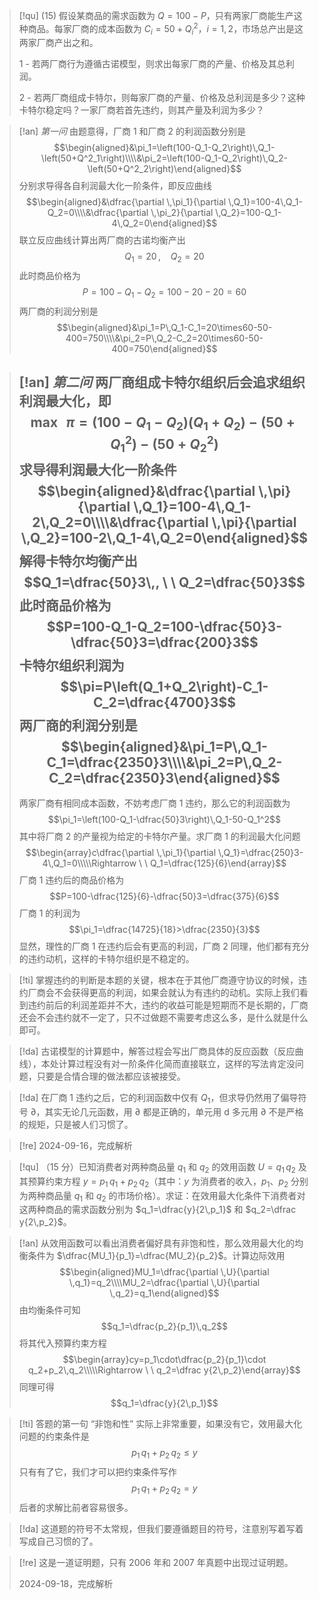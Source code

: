 
> [!qu]
> (15) 假设某商品的需求函数为 $Q=100-P$，只有两家厂商能生产这种商品。每家厂商的成本函数为 $C_i=50+Q^2_i$，$i=1,2$，市场总产出是这两家厂商产出之和。
> 
> 1 - 若两厂商行为遵循古诺模型，则求出每家厂商的产量、价格及其总利润。
> 
> 2 - 若两厂商组成卡特尔，则每家厂商的产量、价格及总利润是多少？这种卡特尔稳定吗？一家厂商若首先违约，则其产量及利润为多少？

> [!an]
> *第一问*
> 由题意得，厂商 1 和厂商 2 的利润函数分别是
> $$\begin{aligned}&\pi_1=\left(100-Q_1-Q_2\right)\,Q_1-\left(50+Q^2_1\right)\\\\&\pi_2=\left(100-Q_1-Q_2\right)\,Q_2-\left(50+Q^2_2\right)\end{aligned}$$
> 分别求导得各自利润最大化一阶条件，即反应曲线
> $$\begin{aligned}&\dfrac{\partial \,\pi_1}{\partial \,Q_1}=100-4\,Q_1-Q_2=0\\\\&\dfrac{\partial \,\pi_2}{\partial \,Q_2}=100-Q_1-4\,Q_2=0\end{aligned}$$
> 联立反应曲线计算出两厂商的古诺均衡产出
> $$Q_1=20\,, \ \ \ \ Q_2=20$$
> 此时商品价格为
> $$P=100-Q_1-Q_2=100-20-20=60$$
> 两厂商的利润分别是
> $$\begin{aligned}&\pi_1=P\,Q_1-C_1=20\times60-50-400=750\\\\&\pi_2=P\,Q_2-C_2=20\times60-50-400=750\end{aligned}$$

> [!an]
> *第二问*
> 两厂商组成卡特尔组织后会追求组织利润最大化，即
> $$\max \ \ \pi=\left(100-Q_1-Q_2\right)\left(Q_1+Q_2\right)-\left(50+Q_1^2\right)-\left(50+Q_2^2\right)$$
> 求导得利润最大化一阶条件
> $$\begin{aligned}&\dfrac{\partial \,\pi}{\partial \,Q_1}=100-4\,Q_1-2\,Q_2=0\\\\&\dfrac{\partial \,\pi}{\partial \,Q_2}=100-2\,Q_1-4\,Q_2=0\end{aligned}$$
> 解得卡特尔均衡产出
> $$Q_1=\dfrac{50}3\,, \ \ Q_2=\dfrac{50}3$$
> 此时商品价格为
> $$P=100-Q_1-Q_2=100-\dfrac{50}3-\dfrac{50}3=\dfrac{200}3$$
> 卡特尔组织利润为
> $$\pi=P\left(Q_1+Q_2\right)-C_1-C_2=\dfrac{4700}3$$
> 两厂商的利润分别是
> $$\begin{aligned}&\pi_1=P\,Q_1-C_1=\dfrac{2350}3\\\\&\pi_2=P\,Q_2-C_2=\dfrac{2350}3\end{aligned}$$
> ---
> 两家厂商有相同成本函数，不妨考虑厂商 1 违约，那么它的利润函数为
> $$\pi_1=\left(100-Q_1-\dfrac{50}3\right)\,Q_1-50-Q_1^2$$
> 其中将厂商 2 的产量视为给定的卡特尔产量。求厂商 1 的利润最大化问题
> $$\begin{array}c\dfrac{\partial \,\pi_1}{\partial \,Q_1}=\dfrac{250}3-4\,Q_1=0\\\\\Rightarrow \ \ Q_1=\dfrac{125}{6}\end{array}$$
> 厂商 1 违约后的商品价格为
> $$P=100-\dfrac{125}{6}-\dfrac{50}3=\dfrac{375}{6}$$
> 厂商 1 的利润为
> $$\pi_1=\dfrac{14725}{18}>\dfrac{2350}{3}$$
> 显然，理性的厂商 1 在违约后会有更高的利润，厂商 2 同理，他们都有充分的违约动机，这样的卡特尔组织是不稳定的。

> [!ti]
> 掌握违约的判断是本题的关键，根本在于其他厂商遵守协议的时候，违约厂商会不会获得更高的利润，如果会就认为有违约的动机。实际上我们看到违约前后的利润差距并不大，违约的收益可能是短期而不是长期的，厂商还会不会违约就不一定了，只不过做题不需要考虑这么多，是什么就是什么即可。

> [!da]
> 古诺模型的计算题中，解答过程会写出厂商具体的反应函数（反应曲线），本处计算过程没有对一阶条件化简而直接联立，这样的写法肯定没问题，只要是合情合理的做法都应该被接受。

> [!da]
> 在厂商 1 违约之后，它的利润函数中仅有 $Q_1$，但求导仍然用了偏导符号 $\partial$，其实无论几元函数，用 $\partial$ 都是正确的，单元用 $\mathrm d$ 多元用 $\partial$ 不是严格的规矩，只是被人们习惯了。

> [!re]
> 2024-09-16，完成解析

> [!qu]
> （15 分）已知消费者对两种商品量 $q_1$ 和 $q_2$ 的效用函数 $U=q_1\,q_2$ 及其预算约束方程 $y=p_1\,q_1+p_2\,q_2$（其中：$y$ 为消费者的收入，$p_1$、$p_2$ 分别为两种商品量 $q_1$ 和 $q_2$ 的市场价格）。求证：在效用最大化条件下消费者对这两种商品的需求函数分别为 $q_1=\dfrac{y}{2\,p_1}$ 和 $q_2=\dfrac y{2\,p_2}$。

> [!an]
> 从效用函数可以看出消费者偏好具有非饱和性，那么效用最大化的均衡条件为 $\dfrac{MU_1}{p_1}=\dfrac{MU_2}{p_2}$。计算边际效用
> $$\begin{aligned}MU_1=\dfrac{\partial \,U}{\partial \,q_1}=q_2\\\\MU_2=\dfrac{\partial \,U}{\partial \,q_2}=q_1\end{aligned}$$
> 由均衡条件可知
> $$q_1=\dfrac{p_2}{p_1}\,q_2$$
> 将其代入预算约束方程
> $$\begin{array}cy=p_1\cdot\dfrac{p_2}{p_1}\cdot q_2+p_2\,q_2\\\\\Rightarrow \ \ q_2=\dfrac y{2\,p_2}\end{array}$$
> 同理可得
> $$q_1=\dfrac{y}{2\,p_1}$$

> [!ti]
> 答题的第一句 “非饱和性” 实际上非常重要，如果没有它，效用最大化问题的约束条件是
> $$p_1\,q_1+p_2\,q_2\le y$$
> 只有有了它，我们才可以把约束条件写作
> $$p_1\,q_1+p_2\,q_2=y$$
> 后者的求解比前者容易很多。

> [!da]
> 这道题的符号不太常规，但我们要遵循题目的符号，注意别写着写着写成自己习惯的了。

> [!re]
> 这是一道证明题，只有 2006 年和 2007 年真题中出现过证明题。
> 
> 2024-09-18，完成解析